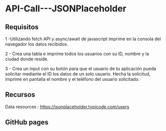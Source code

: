 # API-Call---JSONPlaceholder

## Requisitos 

1 -Utilizando fetch API y async/await de javascript imprime en la consola del navegador los datos recibidos.

2 - Crea una tabla e imprime todos los usuarios con su ID, nombre y la ciudad donde reside.

3 - Crea un input con su botón para que el usuario de tu aplicación pueda solicitar mediante el ID los datos de un solo usuario. Hecha la solicitud, imprime en pantalla el nombre y el teléfono del usuario solicitado.

## Recursos

Data resources : https://jsonplaceholder.typicode.com/users

## GitHub pages

